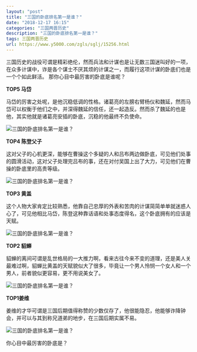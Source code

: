 ```yaml
---
layout: "post"
title: "三国的卧底排名第一是谁？"
date: "2018-12-17 16:15"
categories: "三国两晋历史"
description: "三国的卧底排名第一是谁？"
tags: 三国两晋历史
url: https://www.y5000.com/zgls/sglj/15256.html
---
```






三国历史的战役可谓是精彩绝伦，然而兵法和计谋也是让无数三国迷叫好的一项，在众多计谋中，诈是各个谋士不厌其烦的计谋之一，而履行这项计谋的卧底们也是一个个如此鲜活。
那你心目中最厉害的卧底是谁呢？

**TOP5 马岱**

马岱的厉害之处呢，是他沉稳低调的性格。诸葛亮的左膀右臂杨仪和魏延，然而马岱可以权衡于他们之中，并深得魏延的信任，还一起造反。然而杀了魏延的也是他，其实他就是诸葛亮安插的卧底，沉稳的他最终不负使命。

![三国的卧底排名第一是谁？](/uploads/allimg/170227/6-1F22G6404O41.JPG)

**TOP4 陈登父子**

这对父子的心机更深，能够在曹操这个多疑的人和吕布两边做卧底，可见他们处事的圆滑活动，这对父子处理完吕布的事，还在对付吴国上出了大力，可见他们在曹操的卧底里的高贵等级。

![三国的卧底排名第一是谁？](/uploads/allimg/170227/6-1F22G64003P1.JPG)

**TOP3 黄盖**

这个人物大家肯定比较熟悉，他靠自己忠厚的外表和苦肉的计谋简简单单就迷惑人心了，可见他相比马岱，陈登这种靠话语和处事态度得名，这个卧底拥有的应该是天赋。

![三国的卧底排名第一是谁？](/uploads/allimg/170227/6-1F22G63ZD06.JPG)

**TOP2 貂蝉**

貂蝉的离间可谓是乱世格局的一大推力啊，看来古往今来不变的道理，还是美人关最难过啊，貂蝉比黄盖的天赋貌似大了很多，毕竟让一个男人怜悯一个女人和一个男人，前者貌似更容易，更不用说美女了。

![三国的卧底排名第一是谁？](/uploads/allimg/170227/6-1F22G63Q4317.JPG)

**TOP1姜维**

姜维的才华可谓是三国后期值得称赞的少数仅存了，他很能隐忍，他能够诈降钟会，并可以与其到称兄道弟的地步，在三国后期实属不易。

![三国的卧底排名第一是谁？](/uploads/allimg/170227/6-1F22G6350K31.JPG)

你心目中最厉害的卧底是？
